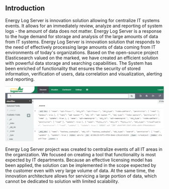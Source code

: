 Introduction
------------

Energy Log Server is innovation solution allowing for centralize IT
systems events. It allows for an immediately review, analyze and
reporting of system logs - the amount of data does not matter. 
Energy Log Server is a response to the huge demand for storage and
analysis of the large amounts of data from IT systems. 
Energy Log Server is innovation solution that responds to the need of
effectively processing large amounts of data coming from IT
environments of today's organizations. Based on the open-source
project Elasticsearch valued on the marked, we have created an
efficient solution with powerful data storage and searching
capabilities. The System has been enriched of functionality that
ensures the security of stored information, verification of users,
data correlation and visualization, alerting and reporting.

![](/./media/media/image2.png) 

Energy Log Server project was created to centralize events of all IT
areas in the organization. We focused on creating a tool that
functionality is most expected by IT departments. Because an effective
licensing model has been applied, the solution can be implemented in
the scope expected by the customer even with very large volume of
data. At the same time, the innovation architecture allows for
servicing a large portion of data, which cannot be dedicated to
solution with limited scalability.
